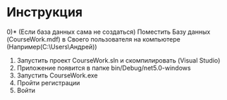 # Инструкция
0)* (Если база данных сама не создаться) Поместить Базу данных (CourseWork.mdf) в Своего пользователя на компьютере (Например(C:\Users\Андрей))
1) Запустить проект CourseWork.sln и скомпилировать (Visual Studio)
2) Приложение появится в папке bin/Debug/net5.0-windows
3) Запустить CourseWork.exe
4) Пройти регистрации
5) Войти
